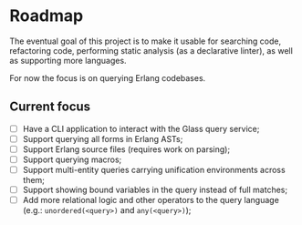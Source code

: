 # Roadmap

The eventual goal of this project is to make it usable for searching code,
refactoring code, performing static analysis (as a declarative linter), as
well as supporting more languages.

For now the focus is on querying Erlang codebases.

## Current focus

  - [ ] Have a CLI application to interact with the Glass query service;
  - [ ] Support querying all forms in Erlang ASTs;
  - [ ] Support Erlang source files (requires work on parsing);
  - [ ] Support querying macros;
  - [ ] Support multi-entity queries carrying unification environments across them;
  - [ ] Support showing bound variables in the query instead of full matches;
  - [ ] Add more relational logic and other operators to the query language
    (e.g.: `unordered(<query>)` and `any(<query>)`);